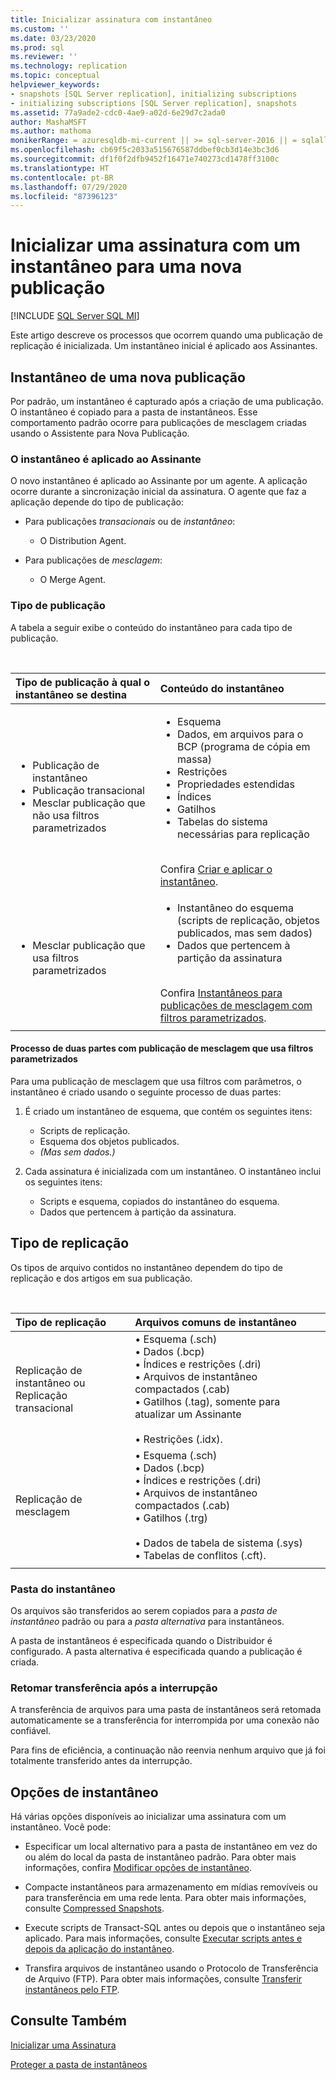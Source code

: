 ```yaml
---
title: Inicializar assinatura com instantâneo
ms.custom: ''
ms.date: 03/23/2020
ms.prod: sql
ms.reviewer: ''
ms.technology: replication
ms.topic: conceptual
helpviewer_keywords:
- snapshots [SQL Server replication], initializing subscriptions
- initializing subscriptions [SQL Server replication], snapshots
ms.assetid: 77a9ade2-cdc0-4ae9-a02d-6e29d7c2ada0
author: MashaMSFT
ms.author: mathoma
monikerRange: = azuresqldb-mi-current || >= sql-server-2016 || = sqlallproducts-allversions
ms.openlocfilehash: cb69f5c2033a515676587ddbef0cb3d14e3bc3d6
ms.sourcegitcommit: df1f0f2dfb9452f16471e740273cd1478ff3100c
ms.translationtype: HT
ms.contentlocale: pt-BR
ms.lasthandoff: 07/29/2020
ms.locfileid: "87396123"
---
```

# <a name="initialize-a-subscription-with-a-snapshot-for-a-new-publication"></a>Inicializar uma assinatura com um instantâneo para uma nova publicação

[!INCLUDE [SQL Server SQL MI](../../includes/applies-to-version/sql-asdbmi.md)]

Este artigo descreve os processos que ocorrem quando uma publicação de replicação é inicializada. Um instantâneo inicial é aplicado aos Assinantes.

## <a name="snapshot-for-a-new-publication"></a>Instantâneo de uma nova publicação

Por padrão, um instantâneo é capturado após a criação de uma publicação.
O instantâneo é copiado para a pasta de instantâneos. Esse comportamento padrão ocorre para publicações de mesclagem criadas usando o Assistente para Nova Publicação.

### <a name="snapshot-is-applied-to-subscriber"></a>O instantâneo é aplicado ao Assinante

O novo instantâneo é aplicado ao Assinante por um agente. A aplicação ocorre durante a sincronização inicial da assinatura. O agente que faz a aplicação depende do tipo de publicação:

- Para publicações _transacionais_ ou de _instantâneo_:
  - O Distribution Agent.

- Para publicações de _mesclagem_:
  - O Merge Agent.

### <a name="type-of-publication"></a>Tipo de publicação

A tabela a seguir exibe o conteúdo do instantâneo para cada tipo de publicação.

&nbsp;

| Tipo de publicação à qual o instantâneo se destina | Conteúdo do instantâneo |
| :---------------------------------------- | :----------------------- |
| <ul> <li>Publicação de instantâneo</li> <li>Publicação transacional</li> <li>Mesclar publicação que não usa filtros parametrizados</li> </ul> | <ul> <li>Esquema</li> <li>Dados, em arquivos para o BCP (programa de cópia em massa)</li> <li>Restrições</li> <li>Propriedades estendidas</li> <li>Índices</li> <li>Gatilhos</li> <li>Tabelas do sistema necessárias para replicação</li> </ul> <br/>Confira [Criar e aplicar o instantâneo](../../relational-databases/replication/create-and-apply-the-initial-snapshot.md). |
| <ul> <li>Mesclar publicação que usa filtros parametrizados</li> </ul> | <ul> <li>Instantâneo do esquema (scripts de replicação, objetos publicados, mas sem dados)</li> <li>Dados que pertencem à partição da assinatura</li> </ul> <br/>Confira [Instantâneos para publicações de mesclagem com filtros parametrizados](../../relational-databases/replication/create-a-snapshot-for-a-merge-publication-with-parameterized-filters.md). |
| | |

#### <a name="two-part-process-with-merge-publication-that-uses-parameterized-filters"></a>Processo de duas partes com publicação de mesclagem que usa filtros parametrizados

Para uma publicação de mesclagem que usa filtros com parâmetros, o instantâneo é criado usando o seguinte processo de duas partes:

1. É criado um instantâneo de esquema, que contém os seguintes itens:
   - Scripts de replicação.
   - Esquema dos objetos publicados.
   - _(Mas sem dados.)_

2. Cada assinatura é inicializada com um instantâneo. O instantâneo inclui os seguintes itens:
   - Scripts e esquema, copiados do instantâneo do esquema.
   - Dados que pertencem à partição da assinatura.

## <a name="type-of-replication"></a>Tipo de replicação

Os tipos de arquivo contidos no instantâneo dependem do tipo de replicação e dos artigos em sua publicação.

&nbsp;

| Tipo de replicação | Arquivos comuns de instantâneo |
| :------------------ | :-------------------- |
| Replicação de instantâneo ou<br/>Replicação transacional | &bullet; Esquema (.sch) <br/>&bullet; Dados (.bcp) <br/>&bullet; Índices e restrições (.dri) <br/>&bullet; Arquivos de instantâneo compactados (.cab) <br/>&bullet; Gatilhos (.tag), somente para atualizar um Assinante <br/><br/>&bullet; Restrições (.idx). |
| Replicação de mesclagem                                      | &bullet; Esquema (.sch) <br/>&bullet; Dados (.bcp) <br/>&bullet; Índices e restrições (.dri) <br/>&bullet; Arquivos de instantâneo compactados (.cab) <br/>&bullet; Gatilhos (.trg) <br/><br/>&bullet; Dados de tabela de sistema (.sys) <br/>&bullet; Tabelas de conflitos (.cft). |
| | |

### <a name="snapshot-folder"></a>Pasta do instantâneo

Os arquivos são transferidos ao serem copiados para a _pasta de instantâneo_ padrão ou para a _pasta alternativa_ para instantâneos.

A pasta de instantâneos é especificada quando o Distribuidor é configurado. A pasta alternativa é especificada quando a publicação é criada.

### <a name="resume-transfer-after-interruption"></a>Retomar transferência após a interrupção

A transferência de arquivos para uma pasta de instantâneos será retomada automaticamente se a transferência for interrompida por uma conexão não confiável.

Para fins de eficiência, a continuação não reenvia nenhum arquivo que já foi totalmente transferido antes da interrupção.

## <a name="snapshot-options"></a>Opções de instantâneo

Há várias opções disponíveis ao inicializar uma assinatura com um instantâneo. Você pode:

- Especificar um local alternativo para a pasta de instantâneo em vez do ou além do local da pasta de instantâneo padrão. Para obter mais informações, confira [Modificar opções de instantâneo](../../relational-databases/replication/snapshot-options.md).

- Compacte instantâneos para armazenamento em mídias removíveis ou para transferência em uma rede lenta. Para obter mais informações, consulte [Compressed Snapshots](../../relational-databases/replication/snapshot-options.md#compressed-snapshots).

- Execute scripts de Transact-SQL antes ou depois que o instantâneo seja aplicado. Para mais informações, consulte [Executar scripts antes e depois da aplicação do instantâneo](../../relational-databases/replication/snapshot-options.md#execute-scripts-before-and-after-snapshot-is-applied).

- Transfira arquivos de instantâneo usando o Protocolo de Transferência de Arquivo (FTP). Para obter mais informações, consulte [Transferir instantâneos pelo FTP](../../relational-databases/replication/publish/deliver-a-snapshot-through-ftp.md).

## <a name="see-also"></a>Consulte Também

[Inicializar uma Assinatura](../../relational-databases/replication/initialize-a-subscription.md)

[Proteger a pasta de instantâneos](../../relational-databases/replication/security/secure-the-snapshot-folder.md)
